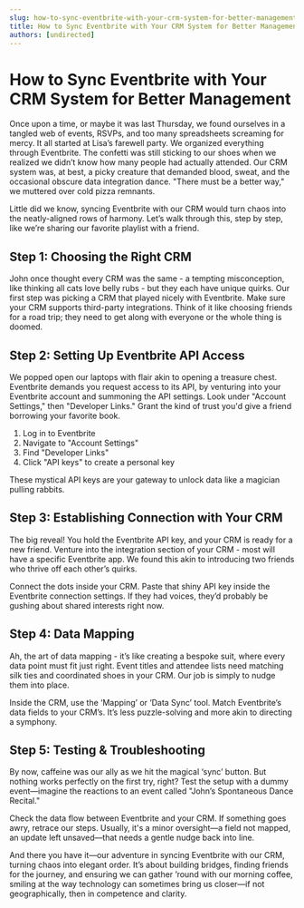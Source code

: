 ```yaml
---
slug: how-to-sync-eventbrite-with-your-crm-system-for-better-management
title: How to Sync Eventbrite with Your CRM System for Better Management
authors: [undirected]
---
```


# How to Sync Eventbrite with Your CRM System for Better Management

Once upon a time, or maybe it was last Thursday, we found ourselves in a tangled web of events, RSVPs, and too many spreadsheets screaming for mercy. It all started at Lisa’s farewell party. We organized everything through Eventbrite. The confetti was still sticking to our shoes when we realized we didn’t know how many people had actually attended. Our CRM system was, at best, a picky creature that demanded blood, sweat, and the occasional obscure data integration dance. "There must be a better way," we muttered over cold pizza remnants.

Little did we know, syncing Eventbrite with our CRM would turn chaos into the neatly-aligned rows of harmony. Let’s walk through this, step by step, like we’re sharing our favorite playlist with a friend.

## Step 1: Choosing the Right CRM

John once thought every CRM was the same - a tempting misconception, like thinking all cats love belly rubs - but they each have unique quirks. Our first step was picking a CRM that played nicely with Eventbrite. Make sure your CRM supports third-party integrations. Think of it like choosing friends for a road trip; they need to get along with everyone or the whole thing is doomed.

## Step 2: Setting Up Eventbrite API Access

We popped open our laptops with flair akin to opening a treasure chest. Eventbrite demands you request access to its API, by venturing into your Eventbrite account and summoning the API settings. Look under "Account Settings," then "Developer Links." Grant the kind of trust you'd give a friend borrowing your favorite book.


1. Log in to Eventbrite
2. Navigate to "Account Settings"
3. Find "Developer Links"
4. Click "API keys" to create a personal key


These mystical API keys are your gateway to unlock data like a magician pulling rabbits.

## Step 3: Establishing Connection with Your CRM

The big reveal! You hold the Eventbrite API key, and your CRM is ready for a new friend. Venture into the integration section of your CRM - most will have a specific Eventbrite app. We found this akin to introducing two friends who thrive off each other’s quirks.

Connect the dots inside your CRM. Paste that shiny API key inside the Eventbrite connection settings. If they had voices, they’d probably be gushing about shared interests right now.

## Step 4: Data Mapping

Ah, the art of data mapping - it’s like creating a bespoke suit, where every data point must fit just right. Event titles and attendee lists need matching silk ties and coordinated shoes in your CRM. Our job is simply to nudge them into place.

Inside the CRM, use the ‘Mapping’ or ‘Data Sync’ tool. Match Eventbrite’s data fields to your CRM’s. It’s less puzzle-solving and more akin to directing a symphony.

## Step 5: Testing & Troubleshooting

By now, caffeine was our ally as we hit the magical ‘sync’ button. But nothing works perfectly on the first try, right? Test the setup with a dummy event—imagine the reactions to an event called "John’s Spontaneous Dance Recital."

Check the data flow between Eventbrite and your CRM. If something goes awry, retrace our steps. Usually, it's a minor oversight—a field not mapped, an update left unsaved—that needs a gentle nudge back into line.

And there you have it—our adventure in syncing Eventbrite with our CRM, turning chaos into elegant order. It’s about building bridges, finding friends for the journey, and ensuring we can gather ’round with our morning coffee, smiling at the way technology can sometimes bring us closer—if not geographically, then in competence and clarity.